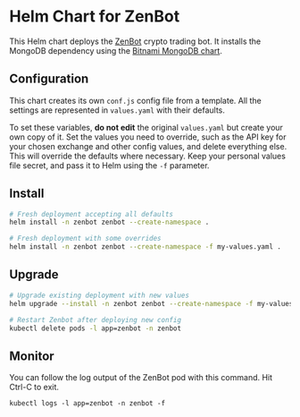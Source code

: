 # Helm Chart for ZenBot

This Helm chart deploys the [ZenBot](https://github.com/DeviaVir/zenbot) crypto trading bot. It installs the MongoDB dependency using the
[Bitnami MongoDB chart](https://bitnami.com/stack/mongodb/helm).

## Configuration

This chart creates its own `conf.js` config file from a template. All the settings are represented in `values.yaml` with their defaults.

To set these variables, **do not edit** the original `values.yaml` but create your own copy of it. Set the values you need to override, such as
the API key for your chosen exchange and other config values, and delete everything else. This will override the defaults where necessary.
Keep your personal values file secret, and pass it to Helm using the `-f` parameter.

## Install

```sh
# Fresh deployment accepting all defaults
helm install -n zenbot zenbot --create-namespace .

# Fresh deployment with some overrides
helm install -n zenbot zenbot --create-namespace -f my-values.yaml .
```

## Upgrade

```sh
# Upgrade existing deployment with new values
helm upgrade --install -n zenbot zenbot --create-namespace -f my-values.yaml .

# Restart Zenbot after deploying new config
kubectl delete pods -l app=zenbot -n zenbot
```

## Monitor

You can follow the log output of the ZenBot pod with this command. Hit Ctrl-C to exit.

```
kubectl logs -l app=zenbot -n zenbot -f
```
